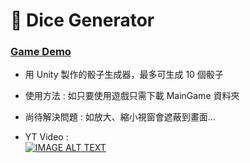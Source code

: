 # 🎲 Dice Generator

### [Game Demo](https://quqland.com/Dice-Demo/)

- 用 Unity 製作的骰子生成器，最多可生成 10 個骰子 <br>
- 使用方法 : 如只要使用遊戲只需下載 MainGame 資料夾


- 尚待解決問題 : 如放大、縮小視窗會遮蔽到畫面...
- YT Video : <br>
[![IMAGE ALT TEXT](http://img.youtube.com/vi/-vfLRr0KvVc/0.jpg)](https://www.youtube.com/watch?v=-vfLRr0KvVc "YOUR_VIDEO_TITLE")
